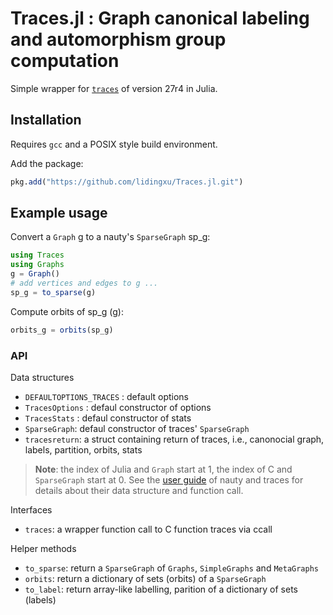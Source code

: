# Traces.jl : Graph canonical labeling and automorphism group computation

Simple wrapper for [`traces`](https://pallini.di.uniroma1.it/) of version 27r4  in Julia. 

## Installation
Requires `gcc` and a POSIX style build environment. 

Add the package:
```julia
pkg.add("https://github.com/lidingxu/Traces.jl.git")
```


## Example usage


Convert a `Graph` g to a nauty's `SparseGraph` sp_g:

```julia
using Traces
using Graphs
g = Graph()
# add vertices and edges to g ...
sp_g = to_sparse(g)
```


Compute orbits of sp_g (g):

```julia
orbits_g = orbits(sp_g)
```


### API

Data structures
* `DEFAULTOPTIONS_TRACES` :  default options
* `TracesOptions` : defaul constructor of options
* `TracesStats` : defaul constructor of stats
* `SparseGraph`: defaul constructor of traces' `SparseGraph`
* `tracesreturn`: a struct containing return of traces, i.e., canonocial graph, labels, partition, orbits, stats 

> **Note**:  the index of Julia and `Graph` start at 1, the index of C and `SparseGraph` start at 0. See the [user guide](https://pallini.di.uniroma1.it/Guide.html) of nauty and traces for details about their data structure and function call.

Interfaces
* `traces`: a wrapper function call to C function traces via ccall

Helper methods
* `to_sparse`: return a `SparseGraph` of `Graphs`, `SimpleGraphs` and `MetaGraphs`
* `orbits`: return a dictionary of sets (orbits) of a `SparseGraph` 
* `to_label`: return array-like labelling, parition of a dictionary of sets (labels)

